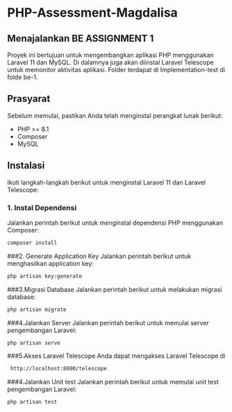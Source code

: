# PHP-Assessment-Magdalisa

## Menajalankan BE ASSIGNMENT 1
Proyek ini bertujuan untuk mengembangkan aplikasi PHP menggunakan Laravel 11 dan MySQL. Di dalamnya juga akan diinstal Laravel Telescope untuk memonitor aktivitas aplikasi. Folder terdapat di Implementation-test di folde be-1.

## Prasyarat

Sebelum memulai, pastikan Anda telah menginstal perangkat lunak berikut:

- PHP >= 8.1
- Composer
- MySQL

## Instalasi

Ikuti langkah-langkah berikut untuk menginstal Laravel 11 dan Laravel Telescope:

### 1. Instal Dependensi

Jalankan perintah berikut untuk menginstal dependensi PHP menggunakan Composer:
```bash
composer install
```

###2. Generate Application Key
Jalankan perintah berikut untuk menghasilkan application key:
```bash
php artisan key:generate
```

###3.Migrasi Database
Jalankan perintah berikut untuk melakukan migrasi database:
```bash
php artisan migrate
```

###4.Jalankan Server
Jalankan perintah berikut untuk memulai server pengembangan Laravel:
```bash
php artisan serve
```

###5.Akses Laravel Telescope
Anda dapat mengakses Laravel Telescope di
```bash
 http://localhost:8000/telescope
```

###4.Jalankan Unit test
Jalankan perintah berikut untuk memulai unit test pengembangan Laravel:
```bash
php artisan test
```



